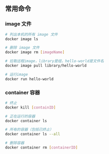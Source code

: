 ## 常用命令

### image 文件

```bash
# 列出本机的所有 image 文件
docker image ls

# 删除 image 文件
docker image rm [imageName]

# 拉取远程image，library是组，hello-world是文件名
docker image pull library/hello-world

# 运行image
docker run hello-world
```

### container 容器

```bash
# 终止
docker kill [containID]

# 正在运行的容器
docker container ls

# 所有的容器（包括已终止）
docker container ls --all

# 删除容器
docker container rm [containerID]
```

